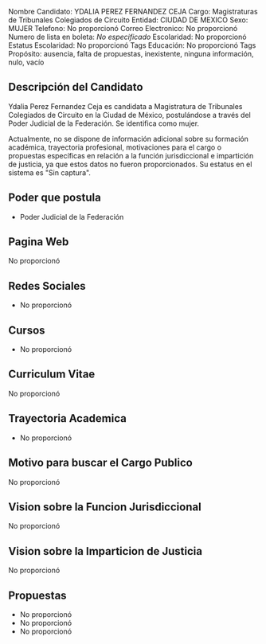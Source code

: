 Nombre Candidato: YDALIA PEREZ FERNANDEZ CEJA
Cargo: Magistraturas de Tribunales Colegiados de Circuito
Entidad: CIUDAD DE MEXICO
Sexo: MUJER
Telefono: No proporcionó
Correo Electronico: No proporcionó
Numero de lista en boleta: *No especificado*
Escolaridad: No proporcionó
Estatus Escolaridad: No proporcionó
Tags Educación: No proporcionó
Tags Propósito: ausencia, falta de propuestas, inexistente, ninguna información, nulo, vacío


## Descripción del Candidato 

Ydalia Perez Fernandez Ceja es candidata a Magistratura de Tribunales Colegiados de Circuito en la Ciudad de México, postulándose a través del Poder Judicial de la Federación. Se identifica como mujer.

Actualmente, no se dispone de información adicional sobre su formación académica, trayectoria profesional, motivaciones para el cargo o propuestas específicas en relación a la función jurisdiccional e impartición de justicia, ya que estos datos no fueron proporcionados. Su estatus en el sistema es "Sin captura".


## Poder que postula

- Poder Judicial de la Federación


## Pagina Web

No proporcionó


## Redes Sociales

- No proporcionó


## Cursos

- No proporcionó


## Curriculum Vitae

No proporcionó


## Trayectoria Academica

- No proporcionó


## Motivo para buscar el Cargo Publico

No proporcionó


## Vision sobre la Funcion Jurisdiccional

No proporcionó


## Vision sobre la Imparticion de Justicia

No proporcionó


## Propuestas

- No proporcionó
- No proporcionó
- No proporcionó

